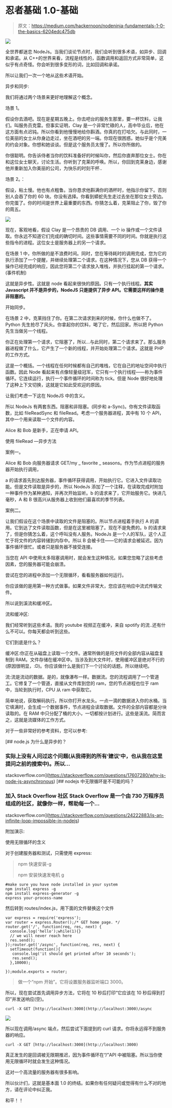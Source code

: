 # 忍者基础 1.0-基础

> 原文：<https://medium.com/hackernoon/nodeninja-fundamentals-1-0-the-basics-6204edc475db>

![](img/dc3a209acbfc25f1b6efa5b3bc831ae0.png)

全世界都迷恋 NodeJs。当我们谈论节点时，我们会听到很多术语，如异步、回调和承诺。从 C++的世界来看，流程是线性的，函数调用和返回方式非常简单，这似乎有点奇怪。你会听到很多变形的词，比如回调和承诺。

所以让我们一次一个地从这些术语开始。

异步和同步:

我们将通过两个场景来更好地理解这个概念。

场景 1。

假设你去酒吧。现在是星期五晚上。你去吧台的服务生那里，要一杯饮料，让我们。叫服务员克雷。但事实证明，Clay 是一个非常忙碌的人，高中毕业后，他在这方面有点迟钝。所以你看到他慢慢地给你斟酒。你真的在打哈欠。与此同时，一位美丽的女士从你身边走过，坐在酒吧的另一端。你现在很困惑。她似乎是个完美的约会对象。你想和她谈谈。但是这个服务员太慢了。所以你所做的。

你很聪明。你告诉侍者当你的饮料准备好的时候叫你，然后你直奔那位女士。你在和这位女士聊天，讨论生活。你听到了克莱的呼唤。所以，你回到克莱身边，感谢他并重新加入你美丽的公司，为快乐的时刻干杯..

场景 2。：

假设，粘土慢。他也有点粗鲁。当你恳求他斟满你的酒杯时，他指示你留下。否则别人会吞了你的 60 块。你没有选择。你看到蟒蛇先生走过去坐在那位女士旁边。你完蛋了。你的时间是世界上最重要的东西。你猜怎么着，克莱阻止了你，毁了你的周五。

![](img/2db9395ce5ac03b44d68597ee5ac58e9.png)

现在，客观地看，假设 Clay 是一个昂贵的 DB 调用、一个 io 操作或一个文件读取。你永远不知道它们完成的确切时间。这些事情需要不同的时间。你就是执行这些指令的进程。这位女士是服务器上的另一个请求。

在场景 1 中，你所做的是不浪费时间。同时，您在等待耗时的调用完成，您为它的执行添加了一个提醒，并继续处理第二个请求。在这种情况下，您从 DB 获得一个操作已经完成的响应，因此您将第二个请求放入堆栈，并执行挂起的第一个请求。(事件机制)

这就是异步性。这就是 node 看起来很快的原因。只有一个执行线程。**其实 Javascript 并不是异步的，NodeJS 只是提供了异步 API。它需要这样的操作是非阻塞的。**

开始同步。

在场景 2 中，克莱挡住了你。在第二次请求到来的时候，你什么也做不了。Python 先生抢尽了风头。你拿起你的饮料，喝了它，然后回家。所以把 Python 先生当做另一个线程。

你正在处理第一个请求，它阻塞了，所以…与此同时，第二个请求来了。那么服务器进程做了什么，它产生了一个新的线程，并开始处理第二个请求。这就是 PHP 的工作方式。

这是一个概括。一个线程在任何时候都有自己的堆栈，它在自己的地址空间中执行函数。因此 Node 看起来有点像轻量级冠军，它只有一个执行线程——称为事件循环。它连续运行，执行一个事件循环的时间称为 tick。但是 Node 很好地处理了这种上下文切换，这就是它如此受欢迎的原因。

让我们考虑一下这在 NodeJS 中的含义。

所以 NodeJs 有两套东西。阻塞和非阻塞。(同步和 a-Sync)。你有文件读取函数，比如 fileReadSync 和 fileRead。考虑一个服务器进程，其中有 10 个 API，其中一个用来读取一个文件的内容。

Alice 和 Bob 是新手，正在申请 API。

使用 fileRead —异步方法

案例一。

Alice 和 Bob 向服务器请求 GET/my _ favorite _ seasons。作为节点进程的服务器开始执行调用，

a 的请求首先到达服务器，事件循环获得调用，开始执行它。它进入文件读取功能。但是文件读取是异步的，所以 NodeJs 添加了一个注释，在读取完成时附加一种事件作为某种通知，并再次开始监听。b 的请求来了，它开始服务它。快进几毫秒，A 和 B 很高兴从服务器上收到他们最喜欢的季节列表。

案例二。

让我们假设在这个场景中读取的文件是阻塞的。所以节点进程着手执行 A 的调用。它到达了文件读取函数，但是在这里被阻塞了。现在不是免费的。b 的请求来了，但是你猜怎么着，这个呼叫没有人服务。NodeJs 是一个人的军队，这个人正忙于将文件的内容转储到内存中。所以 B 会被卡住——它的请求会被延迟。因为事件循环很忙。或者只是服务器不接受连接。

当您在 API 中使用太多阻塞调用时，就会发生这种情况。如果您忽略了这些考虑因素，您的服务器可能会崩溃。

尝试在您的进程中添加一个无限循环，看看服务器如何运行。

你应该做的是用第一种方式做事。如果文件非常大，您应该在响应中流式传输文件。

所以说到溪流和缓冲区。

流和缓冲区:

我们经常听到这些术语。我的 youtube 视频正在缓冲，来自 spotify 的流..还有什么不可以。你每天都会听到这些。

它们到底是什么？

缓冲区:你正在从磁盘上读取一个文件。通常所做的是将文件的全部内容从磁盘复制到 RAM。文件存储在缓冲区中。当涉及到大文件时，使用缓冲区是绝对不行的(原因很明显，:D)。你应该做什么是我们下一个讨论的话题。所以继续吧。

流:流是流动的数据。是的，就像瀑布一样。数据流。您的流程调用了一个管道工。它修复了一个管道，直接从文件库到您的 ram，您的节点进程也位于 ram 中，当轮到执行时，CPU 从 ram 中获取它。

简单地说，获取解码执行。所以你打开水龙头。一点一滴的数据进入你的水桶。当它填满时，会生成一个数据事件，节点进程会读取数据。文件的全部内容都是分块读取的。在 RAM 中只分配了桶的大小，一切都按计划进行。这些是溪流。简而言之，这就是流媒体的工作方式。

对于一些非常好的参考资料，您可以参考:

[](https://stackoverflow.com/questions/17607280/why-is-node-js-asynchronous) [## node.js 为什么是异步的？

### 实际上没有人问过这个问题(从我得到的所有‘建议’中，也从我在这里提问之前的搜索中)。所以…

stackoverflow.com](https://stackoverflow.com/questions/17607280/why-is-node-js-asynchronous) [](https://stackoverflow.com/questions/24222883/is-an-infinite-loop-impossible-in-nodejs) [## nodejs 中无限循环是不可能的吗？

### 加入 Stack Overflow 社区 Stack Overflow 是一个由 730 万程序员组成的社区，就像你一样，帮助每一个…

stackoverflow.com](https://stackoverflow.com/questions/24222883/is-an-infinite-loop-impossible-in-nodejs) 

附加演示:

使用无限循环的含义

对于创建服务器和测试，只需使用 express:

> npm 快速安装-g
> 
> npm 安装快速发电机 g

```
#make sure you have node installed in your system
npm install express -g
npm install express-generator -g
express your-process-name
```

然后转到 routes/index.js，用下面的文件替换这个文件

```
var express = require('express');
var router = express.Router();/* GET home page. */
router.get('/', function(req, res, next) {
  console.log('hello');while(1){}
  // we will never reach here
  res.send();
});router.get('/async', function(req, res, next) {
  setTimeout(function(){
   console.log('it should get printed after 10 seconds');
   res.send();
  },10000);

});module.exports = router;
```

> 做一个“npm 开始”。它将设置服务器监听端口 3000。

所以，现在尝试首先调用异步方法，它将在 10 秒后打印“它应该在 10 秒后得到打印”并发送响应(空)。

```
curl -X GET [http://localhost:3000](http://localhost:3000)/async
```

![](img/3039a96dfa139d71037162a05a44abaf.png)

所以现在调用/async 端点，然后尝试下面提到的 curl 请求。你将永远得不到服务器的响应。

```
curl -X GET [http://localhost:3000](http://localhost:3000)
```

真正发生的是回调被无限期推迟，因为事件循环在“/”API 中被阻塞。所以当你使用无限循环时就会发生这种情况。

这对一个高流量的服务器有很多影响。

所以伙计们，这就是基本面 1.0 的终结。如果你有任何疑问或觉得有什么不对的地方，请在评论中纠正我。

和平！！